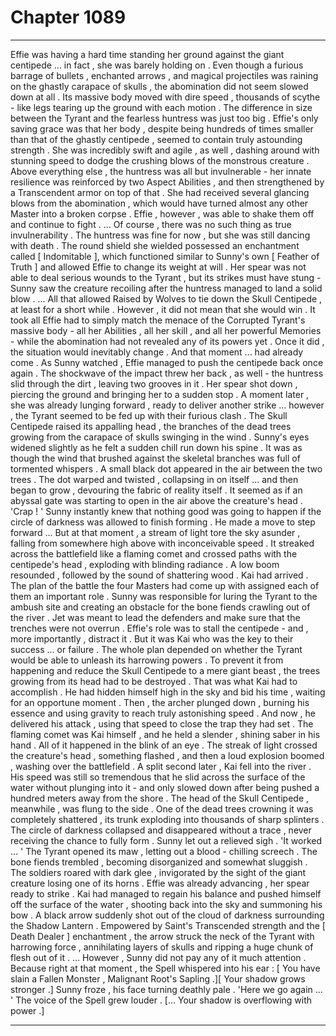 
# Chapter 1089


---

Effie was having a hard time standing her ground against the giant centipede ... in fact , she was barely holding on . Even though a furious barrage of bullets , enchanted arrows , and magical projectiles was raining on the ghastly carapace of skulls , the abomination did not seem slowed down at all . Its massive body moved with dire speed , thousands of scythe - like legs tearing up the ground with each motion .
The difference in size between the Tyrant and the fearless huntress was just too big . Effie's only saving grace was that her body , despite being hundreds of times smaller than that of the ghastly centipede , seemed to contain truly astounding strength .
She was incredibly swift and agile , as well , dashing around with stunning speed to dodge the crushing blows of the monstrous creature . Above everything else , the huntress was all but invulnerable - her innate resilience was reinforced by two Aspect Abilities , and then strengthened by a Transcendent armor on top of that .
She had received several glancing blows from the abomination , which would have turned almost any other Master into a broken corpse . Effie , however , was able to shake them off and continue to fight .
... Of course , there was no such thing as true invulnerability . The huntress was fine for now , but she was still dancing with death .
The round shield she wielded possessed an enchantment called [ Indomitable ], which functioned similar to Sunny's own [ Feather of Truth ] and allowed Effie to change its weight at will . Her spear was not able to deal serious wounds to the Tyrant , but its strikes must have stung - Sunny saw the creature recoiling after the huntress managed to land a solid blow .
... All that allowed Raised by Wolves to tie down the Skull Centipede , at least for a short while .
However , it did not mean that she would win .
It took all Effie had to simply match the menace of the Corrupted Tyrant's massive body - all her Abilities , all her skill , and all her powerful Memories - while the abomination had not revealed any of its powers yet .
Once it did , the situation would inevitably change .
And that moment ... had already come .
As Sunny watched , Effie managed to push the centipede back once again . The shockwave of the impact threw her back , as well - the huntress slid through the dirt , leaving two grooves in it . Her spear shot down , piercing the ground and bringing her to a sudden stop .
A moment later , she was already lunging forward , ready to deliver another strike ... however , the Tyrant seemed to be fed up with their furious clash .
The Skull Centipede raised its appalling head , the branches of the dead trees growing from the carapace of skulls swinging in the wind . Sunny's eyes widened slightly as he felt a sudden chill run down his spine .
It was as though the wind that brushed against the skeletal branches was full of tormented whispers .
A small black dot appeared in the air between the two trees . The dot warped and twisted , collapsing in on itself ... and then began to grow , devouring the fabric of reality itself . It seemed as if an abyssal gate was starting to open in the air above the creature's head .
'Crap ! '
Sunny instantly knew that nothing good was going to happen if the circle of darkness was allowed to finish forming . He made a move to step forward ...
But at that moment , a stream of light tore the sky asunder , falling from somewhere high above with inconceivable speed . It streaked across the battlefield like a flaming comet and crossed paths with the centipede's head , exploding with blinding radiance .
A low boom resounded , followed by the sound of shattering wood .
Kai had arrived .
The plan of the battle the four Masters had come up with assigned each of them an important role . Sunny was responsible for luring the Tyrant to the ambush site and creating an obstacle for the bone fiends crawling out of the river . Jet was meant to lead the defenders and make sure that the trenches were not overrun .
Effie's role was to stall the centipede - and , more importantly , distract it . But it was Kai who was the key to their success ... or failure .
The whole plan depended on whether the Tyrant would be able to unleash its harrowing powers . To prevent it from happening and reduce the Skull Centipede to a mere giant beast , the trees growing from its head had to be destroyed . That was what Kai had to accomplish .
He had hidden himself high in the sky and bid his time , waiting for an opportune moment . Then , the archer plunged down , burning his essence and using gravity to reach truly astonishing speed .
And now , he delivered his attack , using that speed to close the trap they had set . The flaming comet was Kai himself , and he held a slender , shining saber in his hand .
All of it happened in the blink of an eye . The streak of light crossed the creature's head , something flashed , and then a loud explosion boomed , washing over the battlefield .
A split second later , Kai fell into the river . His speed was still so tremendous that he slid across the surface of the water without plunging into it - and only slowed down after being pushed a hundred meters away from the shore .
The head of the Skull Centipede , meanwhile , was flung to the side . One of the dead trees crowning it was completely shattered , its trunk exploding into thousands of sharp splinters . The circle of darkness collapsed and disappeared without a trace , never receiving the chance to fully form .
Sunny let out a relieved sigh .
'It worked ... '
The Tyrant opened its maw , letting out a blood - chilling screech .
The bone fiends trembled , becoming disorganized and somewhat sluggish .
The soldiers roared with dark glee , invigorated by the sight of the giant creature losing one of its horns .
Effie was already advancing , her spear ready to strike .
Kai had managed to regain his balance and pushed himself off the surface of the water , shooting back into the sky and summoning his bow .
A black arrow suddenly shot out of the cloud of darkness surrounding the Shadow Lantern . Empowered by Saint's Transcended strength and the [ Death Dealer ] enchantment , the arrow struck the neck of the Tyrant with harrowing force , annihilating layers of skulls and ripping a huge chunk of flesh out of it .
... However , Sunny did not pay any of it much attention .
Because right at that moment , the Spell whispered into his ear :
[ You have slain a Fallen Monster , Malignant Root's Sapling .][ Your shadow grows stronger .]
Sunny froze , his face turning deathly pale .
'Here we go again ... '
The voice of the Spell grew louder .
[... Your shadow is overflowing with power .]

---

